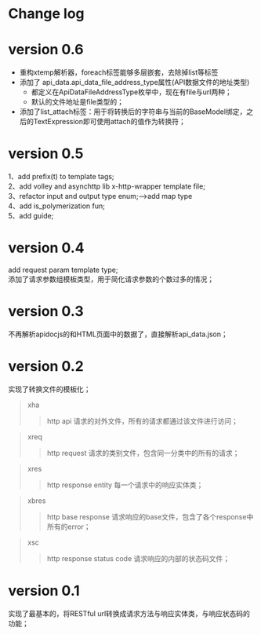 # Change log

version 0.6
===========
* 重构xtemp解析器，foreach标签能够多层嵌套，去除掉list等标签
* 添加了 api_data.api_data_file_address_type属性(API数据文件的地址类型)
    * 都定义在ApiDataFileAddressType枚举中，现在有file与url两种；
    * 默认的文件地址是file类型的；
* 添加了list_attach标签：用于将转换后的字符串与当前的BaseModel绑定，之后的TextExpression即可使用attach的值作为转换符；

version 0.5
===========
1、add prefix(t) to template tags;  
2、add volley and asynchttp lib x-http-wrapper template file;  
3、refactor input and output type enum;-->add map type  
4、add is_polymerization fun;  
5、add guide;

version 0.4
===========
add request param template type;  
添加了请求参数组模板类型，用于简化请求参数的个数过多的情况；

version 0.3
===========
不再解析apidocjs的和HTML页面中的数据了，直接解析api_data.json；

version 0.2
===========
实现了转换文件的模板化；
>xha
>>http api
>>请求的对外文件，所有的请求都通过该文件进行访问；

>xreq
>>http request
>>请求的类别文件，包含同一分类中的所有的请求；

>xres
>>http response entity
>>每一个请求中的响应实体类；

>xbres
>>http base response
>>请求响应的base文件，包含了各个response中所有的error；

>xsc
>>http response status code
>>请求响应的内部的状态码文件；

version 0.1
===========
实现了最基本的，将RESTful url转换成请求方法与响应实体类，与响应状态码的功能；

